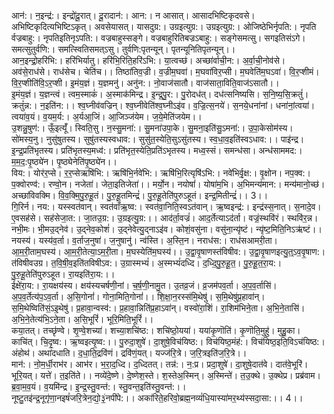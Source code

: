 

  
आन॑:। न॒इन्द्र॑:। इन्द्रो॑दू॒रात्। दू॒रादान॑:। आन:। न आसात्। आसादभिष्टिकृदवसे। अभिष्टिकृदित्यभिष्टिऽकृत्। अवसेयासत्। यासदुग्र:। उग्रइत्युग्र:। उग्रइत्युग्र:। ओजिष्ठेभिर्नृपति:। नृपति र्वज्रबाहु:। नृपतिइतिनृऽपति:। वज्रबाहुस्सङ्गे। वज्रबाहुरितिबज्रऽबाहु:। सङ्गेसमत्सु। सगइतिसंऽगे। समत्सुतुर्वणि:। समत्स्वितिसमत्ऽसु। तुर्वणि:पृतन्यून्। पृतन्यूनितिपृतन्यून्।।  
आन॒इन्द्रो॒हरि॑भि:। हरि॑भिर्यातु। हरि॑भि॒रिति॒हरि॑ऽभि:। या॒त्वच्छ॑। अच्छा॑र्वाची॒न:। अ॒र्वा॒ची॒नोव॑से। अव॑से॒राध॑से। राध॑सेच। चेति॑च।। तिष्ठा॑तिव॒ज्री। व॒ज्रीम॒घवा॑। म॒घवा॑विर॒प्सी। म॒घवेति॑म॒घऽवा॑। वि॒र॒प्शीमं। वि॒र॒प्शीति॑वि॒ऽर॒प्शी। इ॒मंय॒ज्ञं। य॒ज्ञमनु॑। अनु॑न:। नो॒वाज॑सातौ। वाज॑साता॒विति॒वाज॑ऽसातौ।।  
इ॒मंय॒ज्ञं। य॒ज्ञन्त्वं। त्वम॒स्माकं॑। अ॒स्माक॑मिन्द्र। इ॒न्द्र॒पु॒र:। पु॒रोदध॑त्। दध॑त्सनिष्यसि। स॒नि॒ष्य॒सि॒क्रतुं॑। क्रतुं॑न्न:। न॒इति॑न:।। श्व॒घ्नीव॑वज्रिन्। श्व॒घ्नीवेति॑श्व॒घ्नीऽइ॑व। व॒ज्रि॒त्स॒नये॑। स॒नये॒धना॑नां। धना॑नां॒त्वया॑। त्वया॑व॒यं। व॒यम॒र्य:। अ॒र्यआ॒जिं। आ॒जिञ्ज॑येम। ज॒ये॒मेति॑जयेम।।  
उ॒शन्नु॒षुण॑:। ऊँ॒इत्यूँ॑। स्विति॒सु। न॒स्सु॒मना॑:। सु॒मना॑उपा॒के। सु॒मना॒इति॑सु॒ऽमना॑:। उ॒पा॒केसोम॑स्य। सो॑मस्य॒नु। नुसु॑षुतस्य। सुषु॑तस्यस्वधाव:। सुसु॑त॒स्येति॒सुऽसु॑तस्य। स्व॒धा॒व॒इति॑स्वऽधाव:।। पाइ॑न्द्र। इ॒न्द्र॒प्रति॑भृतस्य। प्रति॑भृतस्य॒मध्व॑:। प्रति॑भृत॒स्येति॒प्रति॑ऽभृतस्य। मध्व॒स्सं। समन्ध॑सा। अन्ध॑साममद:। म॒म॒द॒:पृ॒ष्ठ्ये॑न। पृ॒ष्ठ्येनेति॑पृ॒ष्ठ्ये॑न।।  
विय:। योर॑र॒प्से। र॒र॒प्सेऋषि॑भि:। ऋषि॑भि॒र्नवे॑भि:। ऋषि॑भि॒रित्यृषि॑ऽभि:। नवे॑भिर्वृ॒क्ष:। वृ॒क्षोन। नप॒क्व:। प॒क्वोरण्व॑:। रण्वो॒न। नजेता॑। जेता॒इतिजेता॑।। मर्यो॒न। नयोषां॑। योषा॑म॒भि। अ॒भिमन्य॑मान:। मन्य॑मानो॒च्छ॑। अच्छा॑विवक्मि। वि॒व॒क्मि॒पु॒रु॒हू॒तं। पु॒रु॒हू॒तमिन्द्रं॑। पु॒रु॒हू॒तेति॑पुरुऽहूतं। इन्द्र॒मितीन्द्रं॑।। 3।।  
गि॒रिर्न। नय:। यस्स्वत॑वान्। स्वत॑वाँऋ॒ष्व:। स्वत॑वा॒निति॒स्वऽत॑वान्। ऋ॒ष्वइन्द्र॑:। इन्द्र॑स्स॒नात्। स॒नादे॒व। ए॒वसह॑से। सह॑सेजा॒त:। जा॒तउ॒ग्र:। उ॒ग्रइत्यु॒ग्र:।। आद॑र्ता॒वज्रं॑। आद॒र्तेत्याऽद॑र्ता। वज्रं॒स्थवि॑रं। स्थवि॑र॒न्न। नभी॒मः। भी॒मउ॒द्नेव॑। उ॒द्नेव॒कोशं॑। उ॒द्नेवेत्यु॒द्नाऽइ॑व। कोशं॒वसु॑ना। वसु॑ना॒न्यृ॑ष्टं। न्यृ॑ष्ट॒मिति॒निऽऋ॑ष्टं।।  
नयस्य॑। यस्य॑व॒र्ता। व॒र्ताज॒नुषा॑। ज॒नुषानु॑। न्व॑स्ति। अ॒स्ति॒न। नराध॑स:। राध॑सआमरी॒ता। आ॒म॒री॒ताम॒घस्य॑। आ॒म॒री॒तेत्या॒ऽम॒री॒ता। म॒घस्येति॑म॒घस्य॑।। उ॒द्वा॒वृ॒षाणस्त॑विषीव:। उ॒द्वा॒वृ॒षाणइत्यु॒त्॒ऽव॒वृ॒षाण:। त॑विषीवउग्र। त॒वि॒षी॒व॒इति॑तविषीऽव:। उ॒ग्रास्मभ्यं॑। अ॒स्मभ्यं॑दध्दि। द॒ध्दि॒पु॒रु॒हू॒त॒। पु॒रु॒हू॒त॒रा॒य:। पु॒रु॒हू॒तेति॑पुरुऽहूत। रा॒यइति॑रा॒य:।।  
ईक्षे॑रा॒य:। रा॒यक्षय॑स्य। क्षय॑स्यचर्षणी॒नां। च॒र्ष॒णी॒नामु॒त। उ॒तव्र॒जं। व्र॒जम॑पव॒र्ता। अ॒प॒व॒र्तासि॑। अ॒प॒व॒र्तेत्य॑प॒ऽव॒र्ता। अ॒सि॒गोनां॑। गोना॒मिति॒गोनां॑।। शि॒क्षा॒न॒रस्स॑मि॒थेषु॑। स॒मि॒थेषु॑प्र॒हावा॑न्। स॒मि॒थेष्विति॑सं॒ऽइ॒थेषु॑। प्र॒हावा॒न्वस्व॑:। प्र॒हावा॒न्निति॑प्र॒हाऽवा॑न्। वस्वो॑रा॒शिं। रा॒शिम॑भिने॒ता। अ॒भि॒ने॒तासि॑। अ॒भि॒ने॒तेत्य॑भि॒ऽने॒ता। अ॒सि॒भूरिं॑। भूरि॒मिति॒भूरिं॑।।  
कया॒तत्। तच्छृ॑ण्वे। शृ॒ण्वे॒शच्या॑। शच्या॒शचि॑ष्ठ:। शचि॑ष्ठो॒यया॑। यया॑कृ॒णॊति॑। कृ॒णॊति॒मुहु॑। मुहु॒का। काचि॑त्। चि॒दृ॒ष्व:। ऋ॒ष्वइत्यृ॒ष्व:।। पु॒रुदा॒शुषे॑। दा॒शुषे॒विच॑यिष्ठ:। विच॑यिष्ठ॒मंह॑:। विच॑यिष्ठ॒इति॒विऽच॑यिष्ठ:। अंहोथ॑। अथा॑दधाति। द॒धा॒ति॒द्रवि॑णं। द्रवि॑णं॒यत्। यज्ज॑रि॒त्रे। ज॒रि॒त्रइति॑ज॒रि॒त्रे।।  
मान॑:। नो॒म॒र्धी॒राभ॑र। आभ॑र। भ॒रा॒द॒ध्दि। द॒ध्दितत्। तन्न॑:। न॒:प्र। प्रदा॒शुषे॑। दा॒शुषे॒दात॑वे। दात॑वे॒भूरि॑। भूरि॒यत्। यत्ते॑। त॒इति॑ते।। नव्ये॑दे॒ष्णे। दे॒ष्णेश॒स्ते। श॒स्तेअ॒स्मिन्। अ॒स्मिन्ते॑। त॒उ॒क्थे। उ॒क्थेप्र। प्रब्र॑वाम। ब्र॒वा॒म॒व॒यं। व॒यमि॑न्द्र। इ॒न्द्र॒स्तु॒वन्त॑:। स्तु॒वन्त॒इति॑स्तु॒वन्त॑:।।  
नूष्टु॒तइ॑न्द्र॒नूगृ॑णा॒नइषं॑जरि॒त्रेन॒द्यो॒३॒॑नपी॑पे:।। अका॑रिते॒हरिवो॒ब्रह्म॒नव्यं॑धि॒यास्या॑मर॒थ्य॑स्सदा॒सा:।। 4।।  
